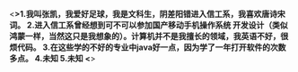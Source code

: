 <**>1.我叫张凯，我爱好足球，我是文科生，阴差阳错进入信工系，我喜欢唐诗宋词。
2.进入信工系曾经想到可不可以参加国产移动手机操作系统 开发设计（类似鸿蒙一样，当然这只是我想象的）。计算机并不是我擅长的领域，我英语不好，很烦代码。
3.在这些学的不好的专业中java好一点，因为学了一年打开软件的次数多点。
4.未知
5.未知
<**>
